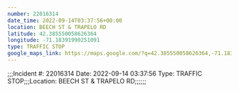 ```yaml
---
number: 22016314
date_time: 2022-09-14T03:37:56+00:00
location: BEECH ST & TRAPELO RD
latitude: 42.385550058626364
longitude: -71.18391990251091
type: TRAFFIC STOP
google_maps_link: https://maps.google.com/?q=42.385550058626364,-71.18391990251091
---
```


;;;Incident #: 22016314  Date: 2022-09-14 03:37:56   Type: TRAFFIC STOP;;;Location: BEECH ST & TRAPELO RD;;;;;;
